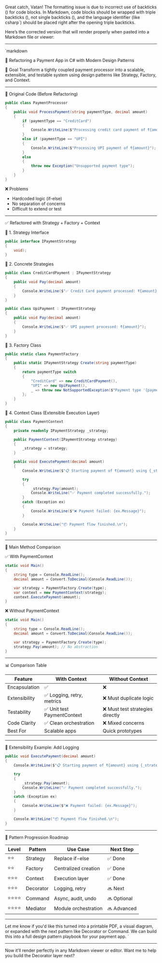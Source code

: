 Great catch, Vatan! The formatting issue is due to incorrect use of backticks () for code blocks. In Markdown, code blocks should be wrapped with triple backticks (), not single backticks (), and the language identifier (like csharp`) should be placed right after the opening triple backticks.

Here’s the corrected version that will render properly when pasted into a Markdown file or viewer:

---

`markdown

🧠 Refactoring a Payment App in C# with Modern Design Patterns

🎯 Goal
Transform a tightly coupled payment processor into a scalable, extensible, and testable system using design patterns like Strategy, Factory, and Context.

---

🧱 Original Code (Before Refactoring)

```csharp
public class PaymentProcessor
{
    public void ProcessPayment(string paymentType, decimal amount)
    {
        if (paymentType == "CreditCard")
        {
            Console.WriteLine($"Processing credit card payment of ₹{amount}");
        }
        else if (paymentType == "UPI")
        {
            Console.WriteLine($"Processing UPI payment of ₹{amount}");
        }
        else
        {
            throw new Exception("Unsupported payment type");
        }
    }
}
```

❌ Problems

- Hardcoded logic (if-else)
- No separation of concerns
- Difficult to extend or test

---

✅ Refactored with Strategy + Factory + Context

🔹 1. Strategy Interface

```csharp
public interface IPaymentStrategy
{
    void);
}
```

🔹 2. Concrete Strategies

```csharp
public class CreditCardPayment : IPaymentStrategy
{
    public void Pay(decimal amount)
    {
        Console.WriteLine($"✅ Credit Card payment processed: ₹{amount}");
    }
}

public class UpiPayment : IPaymentStrategy
{
    public void Pay(decimal amount)
    {
        Console.WriteLine($"✅ UPI payment processed: ₹{amount}");
    }
}
```

🔹 3. Factory Class

```csharp
public static class PaymentFactory
{
    public static IPaymentStrategy Create(string paymentType)
    {
        return paymentType switch
        {
            "CreditCard" => new CreditCardPayment(),
            "UPI" => new UpiPayment(),
            _ => throw new NotSupportedException($"Payment type '{paymentType}' is not supported.")
        };
    }
}
```

🔹 4. Context Class (Extensible Execution Layer)

```csharp
public class PaymentContext
{
    private readonly IPaymentStrategy _strategy;

    public PaymentContext(IPaymentStrategy strategy)
    {
        _strategy = strategy;
    }

    public void ExecutePayment(decimal amount)
    {
        Console.WriteLine($"📋 Starting payment of ₹{amount} using {_strategy.GetType().Name}");

        try
        {
            _strategy.Pay(amount);
            Console.WriteLine("✅ Payment completed successfully.");
        }
        catch (Exception ex)
        {
            Console.WriteLine($"❌ Payment failed: {ex.Message}");
        }

        Console.WriteLine("📦 Payment flow finished.\n");
    }
}
```

---

🧪 Main Method Comparison

✅ With PaymentContext

```csharp
static void Main()
{
    string type = Console.ReadLine();
    decimal amount = Convert.ToDecimal(Console.ReadLine());

    var strategy = PaymentFactory.Create(type);
    var context = new PaymentContext(strategy);
    context.ExecutePayment(amount);
}
```

❌ Without PaymentContext

```csharp
static void Main()
{
    string type = Console.ReadLine();
    decimal amount = Convert.ToDecimal(Console.ReadLine());

    var strategy = PaymentFactory.Create(type);
    strategy.Pay(amount); // No abstraction
}
```

---

📊 Comparison Table

| Feature        | With Context                  | Without Context             |
|----------------|-------------------------------|-----------------------------|
| Encapsulation | ✅                           | ❌                           |
| Extensibility | ✅ Logging, retry, metrics   | ❌ Must duplicate logic      |
| Testability   | ✅ Unit test PaymentContext | ❌ Must test strategies directly |
| Code Clarity  | ✅ Clean orchestration        | ❌ Mixed concerns            |
| Best For      | Scalable apps                | Quick prototypes            |

---

🧠 Extensibility Example: Add Logging

```csharp
public void ExecutePayment(decimal amount)
{
    Console.WriteLine($"📋 Starting payment of ₹{amount} using {_strategy.GetType().Name}");

    try
    {
        _strategy.Pay(amount);
        Console.WriteLine("✅ Payment completed successfully.");
    }
    catch (Exception ex)
    {
        Console.WriteLine($"❌ Payment failed: {ex.Message}");
    }

    Console.WriteLine("📦 Payment flow finished.\n");
}
```

---

🧩 Pattern Progression Roadmap

| Level   | Pattern   | Use Case              | Next Step         |
|---------|-----------|-----------------------|-------------------|
| ⭐⭐     | Strategy  | Replace if-else     | ✅ Done           |
| ⭐⭐     | Factory   | Centralized creation  | ✅ Done           |
| ⭐⭐⭐    | Context   | Execution layer       | ✅ Done           |
| ⭐⭐⭐    | Decorator | Logging, retry        | 🔜 Next           |
| ⭐⭐⭐⭐   | Command   | Async, audit, undo    | 🔜 Optional       |
| ⭐⭐⭐⭐   | Mediator  | Module orchestration  | 🔜 Advanced       |

---

Let me know if you'd like this turned into a printable PDF, a visual diagram, or expanded with the next pattern like Decorator or Command. We can build this into a full design pattern playbook for your payment app.
`

---

Now it’ll render perfectly in any Markdown viewer or editor. Want me to help you build the Decorator layer next?
